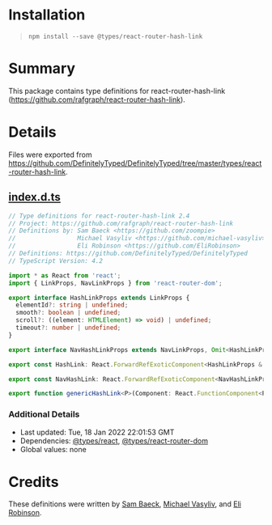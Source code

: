 # Installation
> `npm install --save @types/react-router-hash-link`

# Summary
This package contains type definitions for react-router-hash-link (https://github.com/rafgraph/react-router-hash-link).

# Details
Files were exported from https://github.com/DefinitelyTyped/DefinitelyTyped/tree/master/types/react-router-hash-link.
## [index.d.ts](https://github.com/DefinitelyTyped/DefinitelyTyped/tree/master/types/react-router-hash-link/index.d.ts)
````ts
// Type definitions for react-router-hash-link 2.4
// Project: https://github.com/rafgraph/react-router-hash-link
// Definitions by: Sam Baeck <https://github.com/zoompie>
//                 Michael Vasyliv <https://github.com/michael-vasyliv>
//                 Eli Robinson <https://github.com/EliRobinson>
// Definitions: https://github.com/DefinitelyTyped/DefinitelyTyped
// TypeScript Version: 4.2

import * as React from 'react';
import { LinkProps, NavLinkProps } from 'react-router-dom';

export interface HashLinkProps extends LinkProps {
  elementId?: string | undefined;
  smooth?: boolean | undefined;
  scroll?: ((element: HTMLElement) => void) | undefined;
  timeout?: number | undefined;
}

export interface NavHashLinkProps extends NavLinkProps, Omit<HashLinkProps, 'className' | 'style'> { }

export const HashLink: React.ForwardRefExoticComponent<HashLinkProps & React.RefAttributes<HTMLAnchorElement>>;

export const NavHashLink: React.ForwardRefExoticComponent<NavHashLinkProps & React.RefAttributes<HTMLAnchorElement>>;

export function genericHashLink<P>(Component: React.FunctionComponent<P>): React.FunctionComponent<P>;

````

### Additional Details
 * Last updated: Tue, 18 Jan 2022 22:01:53 GMT
 * Dependencies: [@types/react](https://npmjs.com/package/@types/react), [@types/react-router-dom](https://npmjs.com/package/@types/react-router-dom)
 * Global values: none

# Credits
These definitions were written by [Sam Baeck](https://github.com/zoompie), [Michael Vasyliv](https://github.com/michael-vasyliv), and [Eli Robinson](https://github.com/EliRobinson).
